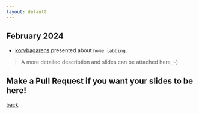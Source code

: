 ```yaml
---
layout: default
---
```


## February 2024

- [korvbagarens](URL) presented about `home labbing`.   

> A more detailed description and slides can be attached here ;-) 

## Make a Pull Request if you want your slides to be here!

[back](/)
